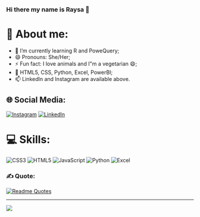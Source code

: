 ### Hi there my name is Raysa 👋

# 💫 About me:

- 🌱 I’m currently learning R and PoweQuery;
- 😄 Pronouns: She/Her;
- ⚡ Fun fact: I love animals and I"m a vegetarian 😄;
- 🌱 HTML5, CSS, Python, Excel, PowerBI;
- 📫 LinkedIn and Instagram are available above. <br>


## 🌐 Social Media:
 [![Instagram](https://img.shields.io/badge/Instagram-%23E4405F.svg?logo=Instagram&logoColor=white)](https://www.instagram.com/raysa.grippa/) [![LinkedIn](https://img.shields.io/badge/LinkedIn-%230077B5.svg?logo=linkedin&logoColor=white)](https://www.linkedin.com/in/raysa-de-jesus-grippa-06887a1b0/)

# 💻 Skills:
![CSS3](https://img.shields.io/badge/css3-%231572B6.svg?style=for-the-badge&logo=css3&logoColor=white) ![HTML5](https://img.shields.io/badge/html5-%23E34F26.svg?style=for-the-badge&logo=html5&logoColor=white) ![JavaScript](https://img.shields.io/badge/javascript-%23323330.svg?style=for-the-badge&logo=javascript&logoColor=%23F7DF1E) ![Python](https://img.shields.io/badge/phyton-%2320232a.svg?style=for-the-badge&logo=python&logoColor=%2361DAFB) 
![Excel](https://img.shields.io/badge/excel-%2320232a.svg?style=for-the-badge&logo=excel&logoColor=%2361DAFB) 

### ✍️ Quote:
[![Readme Quotes](https://quotes-github-readme.vercel.app/api?type=horizontal&theme=dark)](https://github.com/piyushsuthar/github-readme-quotes)

---
[![](https://visitcount.itsvg.in/api?id=Jeeffsantoos&icon=0&color=0)](https://visitcount.itsvg.in)
